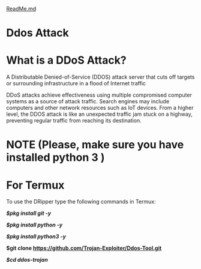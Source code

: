 [ReadMe.md](https://github.com/Trojan-Exploiter/Ddos-Tool/files/10417335/ReadMe.md)
# Ddos Attack 


# What is a DDoS Attack?
A Distributable Denied-of-Service (DDOS) attack server that cuts off targets or surrounding infrastructure in a flood of Internet traffic

DDoS attacks achieve effectiveness using multiple compromised computer systems as a source of attack traffic. Search engines may include computers and other network resources such as IoT devices. From a higher level, the DDOS attack is like an unexpected traffic jam stuck on a highway, preventing regular traffic from reaching its destination.

# NOTE (Please, make sure you have installed python 3 )


# For Termux
To use the DRipper type the following commands in Termux:

*__$pkg install git -y__*

*__$pkg install python -y__*

*__$pkg install python3 -y__*

__$git clone https://github.com/Trojan-Exploiter/Ddos-Tool.git__

*__$cd ddos-trojan__*

